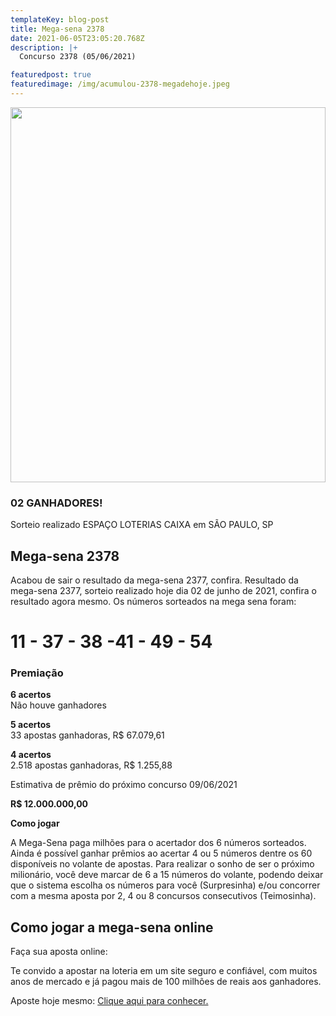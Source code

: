 ```yaml
---
templateKey: blog-post
title: Mega-sena 2378
date: 2021-06-05T23:05:20.768Z
description: |+
  Concurso 2378 (05/06/2021)

featuredpost: true
featuredimage: /img/acumulou-2378-megadehoje.jpeg
---
```

<div><img height="600" width= "100%"src="https://www.megadehoje.com/img/acumulou-2378-megadehoje.jpeg"></div>

### 02 GANHADORES!

Sorteio realizado ESPAÇO LOTERIAS CAIXA em SÃO PAULO, SP

## Mega-sena 2378

Acabou de sair o resultado da mega-sena 2377, confira. Resultado da mega-sena 2377, sorteio realizado hoje dia 02 de junho de 2021, confira o resultado agora mesmo. Os números sorteados na mega sena foram:

# 11 - 37 - 38  -41 - 49 - 54

### Premiação

**6 acertos**\
Não houve ganhadores

**5 acertos**\
33 apostas ganhadoras, R$ 67.079,61

**4 acertos**\
2.518 apostas ganhadoras, R$ 1.255,88

Estimativa de prêmio do próximo concurso 09/06/2021

**R$ 12.000.000,00**

**Como jogar**

A Mega-Sena paga milhões para o acertador dos 6 números sorteados. Ainda é possível ganhar prêmios ao acertar 4 ou 5 números dentre os 60 disponíveis no volante de apostas. Para realizar o sonho de ser o próximo milionário, você deve marcar de 6 a 15 números do volante, podendo deixar que o sistema escolha os números para você (Surpresinha) e/ou concorrer com a mesma aposta por 2, 4 ou 8 concursos consecutivos (Teimosinha).

## **Como jogar a mega-sena online**

Faça sua aposta online:

Te convido a apostar na loteria em um site seguro e confiável, com muitos anos de mercado e já pagou mais de 100 milhões de reais aos ganhadores.

Aposte hoje mesmo: [Clique aqui para conhecer.](http://bit.ly/aposte-online)